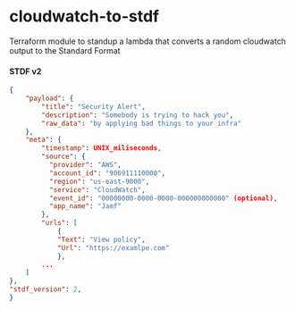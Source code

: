 # cloudwatch-to-stdf
Terraform module to standup a lambda that converts a random cloudwatch output to the Standard Format

#### STDF v2

```json
{
    "payload": {
        "title": "Security Alert",
        "description": "Somebody is trying to hack you",
        "raw_data": "by applying bad things to your infra"
    },
    "meta": {
        "timestamp": UNIX_miliseconds,
        "source": {
          "provider": "AWS",
          "account_id": "906911110000",
          "region": "us-east-9000",
          "service": "CloudWatch",
          "event_id": "00000000-0000-0000-000000000000" (optional),
          "app_name": "Jamf"
        },
        "urls": [
            {
            "Text": "View policy",
            "Url": "https://examlpe.com"
            },
        ...
    ]
},
"stdf_version": 2,
}
```
